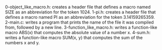 0-object_like_macro.h: creates a header file that defines a macro named SIZE as an abbreviation for the token 1024.
1-pi.h: creates a header file that defines a macro named PI as an abbreviation for the token 3.14159265359.
2-main.c: writes a program that prints the name of the file it was compiled from, followed by a new line.
3-function_like_macro.h: writes a function-like macro ABS(x) that computes the absolute value of a number x.
4-sum.h: writes a function-like macro SUM(x, y) that computes the sum of the numbers x and y.
